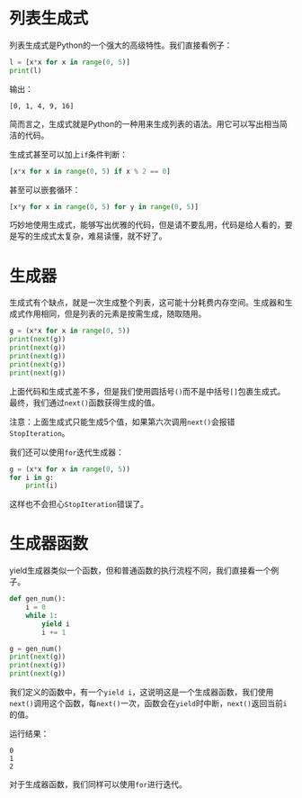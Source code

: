 # 列表生成式

列表生成式是Python的一个强大的高级特性。我们直接看例子：

```python
l = [x*x for x in range(0, 5)]
print(l)
```

输出：

`[0, 1, 4, 9, 16]`

简而言之，生成式就是Python的一种用来生成列表的语法。用它可以写出相当简洁的代码。

生成式甚至可以加上`if`条件判断：

```python
[x*x for x in range(0, 5) if x % 2 == 0]
```

甚至可以嵌套循环：

```python
[x*y for x in range(0, 5) for y in range(0, 5)]
```

巧妙地使用生成式，能够写出优雅的代码，但是请不要乱用，代码是给人看的，要是写的生成式太复杂，难易读懂，就不好了。

# 生成器

生成式有个缺点，就是一次生成整个列表，这可能十分耗费内存空间。生成器和生成式作用相同，但是列表的元素是按需生成，随取随用。

```python
g = (x*x for x in range(0, 5))
print(next(g))
print(next(g))
print(next(g))
print(next(g))
print(next(g))
```

上面代码和生成式差不多，但是我们使用圆括号`()`而不是中括号`[]`包裹生成式。最终，我们通过`next()`函数获得生成的值。

注意：上面生成式只能生成5个值，如果第六次调用`next()`会报错`StopIteration`。

我们还可以使用`for`迭代生成器：

```python
g = (x*x for x in range(0, 5))
for i in g:
	print(i)
```

这样也不会担心`StopIteration`错误了。

# 生成器函数

yield生成器类似一个函数，但和普通函数的执行流程不同，我们直接看一个例子。

```python
def gen_num():
	i = 0
	while 1:
		yield i
		i += 1

g = gen_num()
print(next(g))
print(next(g))
print(next(g))
```

我们定义的函数中，有一个`yield i`，这说明这是一个生成器函数，我们使用`next()`调用这个函数，每`next()`一次，函数会在`yield`时中断，`next()`返回当前`i`的值。

运行结果：

```
0
1
2
```

对于生成器函数，我们同样可以使用`for`进行迭代。
